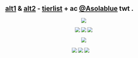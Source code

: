 
## [alt1](https://github.com/faggore) & [alt2](https://github.com/sourkwit) - [tierlist](https://rentry.co/github-tierlist) + ac [@Asolablue](https://twitter.com/Asolablue) twt .

<p align="center">
<img src=https://files.catbox.moe/tchtlz.jpg>
<p align="center">
  <img src=https://files.catbox.moe/izojdy.gif> <img src=https://files.catbox.moe/5il2k3.gif> <img src=https://files.catbox.moe/7h8ww5.gif> 
<p align="center">
  <img src=> <img src=https://images-wixmp-ed30a86b8c4ca887773594c2.wixmp.com/f/384c74fd-b91d-4e8c-9bd5-9939f3ccd990/dd6ti5x-1ff65a0c-aa76-453c-b3a0-7e761c89c7d5.gif?token=eyJ0eXAiOiJKV1QiLCJhbGciOiJIUzI1NiJ9.eyJzdWIiOiJ1cm46YXBwOjdlMGQxODg5ODIyNjQzNzNhNWYwZDQxNWVhMGQyNmUwIiwiaXNzIjoidXJuOmFwcDo3ZTBkMTg4OTgyMjY0MzczYTVmMGQ0MTVlYTBkMjZlMCIsIm9iaiI6W1t7InBhdGgiOiJcL2ZcLzM4NGM3NGZkLWI5MWQtNGU4Yy05YmQ1LTk5MzlmM2NjZDk5MFwvZGQ2dGk1eC0xZmY2NWEwYy1hYTc2LTQ1M2MtYjNhMC03ZTc2MWM4OWM3ZDUuZ2lmIn1dXSwiYXVkIjpbInVybjpzZXJ2aWNlOmZpbGUuZG93bmxvYWQiXX0.y4Una8Pht-ttSkj5cSkx9KEQzKd_w_6ArIrYcHC_-kI> <img src= >
<p align="center">
<img src=https://images-wixmp-ed30a86b8c4ca887773594c2.wixmp.com/f/f4b0b83b-48d9-4aca-a44a-315a53f27f07/d9n831b-203bcb80-c0bd-41ac-9c77-25944814adca.png?token=eyJ0eXAiOiJKV1QiLCJhbGciOiJIUzI1NiJ9.eyJzdWIiOiJ1cm46YXBwOjdlMGQxODg5ODIyNjQzNzNhNWYwZDQxNWVhMGQyNmUwIiwiaXNzIjoidXJuOmFwcDo3ZTBkMTg4OTgyMjY0MzczYTVmMGQ0MTVlYTBkMjZlMCIsIm9iaiI6W1t7InBhdGgiOiJcL2ZcL2Y0YjBiODNiLTQ4ZDktNGFjYS1hNDRhLTMxNWE1M2YyN2YwN1wvZDluODMxYi0yMDNiY2I4MC1jMGJkLTQxYWMtOWM3Ny0yNTk0NDgxNGFkY2EucG5nIn1dXSwiYXVkIjpbInVybjpzZXJ2aWNlOmZpbGUuZG93bmxvYWQiXX0.oW_4FxySvBjPJViChNcY-AQ-IqkzfKKAX2iT7EG7UWo > <img src=https://images-wixmp-ed30a86b8c4ca887773594c2.wixmp.com/f/9865a25b-3dcf-4076-ad61-b1e7a6a31980/dac2n2e-3517913b-3b52-4060-be35-172203342ce8.gif?token=eyJ0eXAiOiJKV1QiLCJhbGciOiJIUzI1NiJ9.eyJzdWIiOiJ1cm46YXBwOjdlMGQxODg5ODIyNjQzNzNhNWYwZDQxNWVhMGQyNmUwIiwiaXNzIjoidXJuOmFwcDo3ZTBkMTg4OTgyMjY0MzczYTVmMGQ0MTVlYTBkMjZlMCIsIm9iaiI6W1t7InBhdGgiOiJcL2ZcLzk4NjVhMjViLTNkY2YtNDA3Ni1hZDYxLWIxZTdhNmEzMTk4MFwvZGFjMm4yZS0zNTE3OTEzYi0zYjUyLTQwNjAtYmUzNS0xNzIyMDMzNDJjZTguZ2lmIn1dXSwiYXVkIjpbInVybjpzZXJ2aWNlOmZpbGUuZG93bmxvYWQiXX0.hBKRI57lt5u_qfBsl8rOd4-7aSJFPNGltdJ0-YOKC_Y> <img src=https://images-wixmp-ed30a86b8c4ca887773594c2.wixmp.com/f/a7a7d829-b3eb-4b85-969a-4f5d92cd3ffa/das3kjn-280b606f-559a-4bdb-9e2e-16a258253e70.png?token=eyJ0eXAiOiJKV1QiLCJhbGciOiJIUzI1NiJ9.eyJzdWIiOiJ1cm46YXBwOjdlMGQxODg5ODIyNjQzNzNhNWYwZDQxNWVhMGQyNmUwIiwiaXNzIjoidXJuOmFwcDo3ZTBkMTg4OTgyMjY0MzczYTVmMGQ0MTVlYTBkMjZlMCIsIm9iaiI6W1t7InBhdGgiOiJcL2ZcL2E3YTdkODI5LWIzZWItNGI4NS05NjlhLTRmNWQ5MmNkM2ZmYVwvZGFzM2tqbi0yODBiNjA2Zi01NTlhLTRiZGItOWUyZS0xNmEyNTgyNTNlNzAucG5nIn1dXSwiYXVkIjpbInVybjpzZXJ2aWNlOmZpbGUuZG93bmxvYWQiXX0.yLN_RMrJQA743EcTxfqQf3fIzOJdRw0qiXWtfx2C1G8 >
‎ ‎‎ ‎‎ ‎
‎ 
